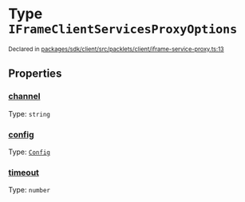# Type `IFrameClientServicesProxyOptions`
<sub>Declared in [packages/sdk/client/src/packlets/client/iframe-service-proxy.ts:13](https://github.com/dxos/protocols/blob/main/packages/sdk/client/src/packlets/client/iframe-service-proxy.ts#L13)</sub>




## Properties
### [channel](https://github.com/dxos/protocols/blob/main/packages/sdk/client/src/packlets/client/iframe-service-proxy.ts#L15)
Type: <code>string</code>

### [config](https://github.com/dxos/protocols/blob/main/packages/sdk/client/src/packlets/client/iframe-service-proxy.ts#L14)
Type: <code>[Config](/api/@dxos/client/classes/Config)</code>

### [timeout](https://github.com/dxos/protocols/blob/main/packages/sdk/client/src/packlets/client/iframe-service-proxy.ts#L16)
Type: <code>number</code>